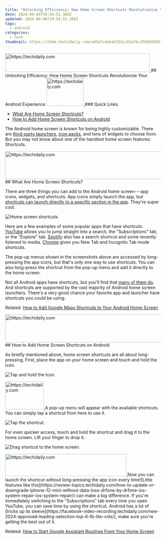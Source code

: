 ```yaml
---
title: "Unlocking Efficiency: How Home Screen Shortcuts Revolutionize Your Android Experience"
date: 2024-09-05T19:54:51.366Z
updated: 2024-09-06T19:54:51.366Z
tags:
  - android
categories:
  - tech
thumbnail: https://thmb.techidaily.com/ad2e7cdaba5152cc65afbc2503b95057d5e6fc76bcacfc4b43e4f27ded6f318e.jpg
---
```


<!-- affiliate ads begin -->
<a href="https://bluettius.sjv.io/c/5597632/2139114/17108" target="_top" id="2139114">
  <img src="//a.impactradius-go.com/display-ad/17108-2139114" border="0" alt="https://techidaily.com" width="468" height="60"/>
</a>
<img height="0" width="0" src="https://bluettius.sjv.io/i/5597632/2139114/17108" style="position:absolute;visibility:hidden;" border="0" />
<!-- affiliate ads end -->
## Unlocking Efficiency: How Home Screen Shortcuts Revolutionize Your Android Experience

<!-- affiliate ads begin -->
<a href="https://aligracehair.sjv.io/c/5597632/2135364/19272" target="_top" id="2135364">
  <img src="//a.impactradius-go.com/display-ad/19272-2135364" border="0" alt="https://techidaily.com" width="120" height="90"/>
</a>
<img height="0" width="0" src="https://aligracehair.sjv.io/i/5597632/2135364/19272" style="position:absolute;visibility:hidden;" border="0" />
<!-- affiliate ads end -->
### Quick Links

* [What Are Home Screen Shortcuts?](https://screen-mirror.techidaily.com/how-to-do-nokia-g310-screen-sharing-drfone-by-drfone-android/)
* [How to Add Home Screen Shortcuts on Android](https://howto.techidaily.com/7-fixes-for-unfortunately-phone-has-stopped-on-vivo-y100i-power-5g-drfone-by-drfone-fix-android-problems-fix-android-problems/)

 The Android home screen is known for being highly customizable. There are [third-party launchers](https://win-answers.techidaily.com/fixing-the-unfixable-your-ultimate-compan-groach-on-keeping-state-of-decay-2-running-smoothly-tips-and-tricks/), [icon packs](https://www.reviewgeek.com/66568/what-is-an-android-icon-pack-and-how-do-you-use-them/), and tons of widgets to choose from. But you may not know about one of the handiest home screen features: Shortcuts.

<!-- affiliate ads begin -->
<a href="https://unicoeye.pxf.io/c/5597632/2134493/18498" target="_top" id="2134493">
  <img src="//a.impactradius-go.com/display-ad/18498-2134493" border="0" alt="https://techidaily.com" width="728" height="90"/>
</a>
<img height="0" width="0" src="https://unicoeye.pxf.io/i/5597632/2134493/18498" style="position:absolute;visibility:hidden;" border="0" />
<!-- affiliate ads end -->
##  What Are Home Screen Shortcuts?

 There are three things you can add to the Android home screen---app icons, widgets, and shortcuts. App icons simply launch the app, but [shortcuts can launch directly to a specific section in the app](https://hardware-help.techidaily.com/quick-install-download-your-pioneer-dj-ddjsx2-controller-software/). They're super cool.

![Home screen shortcuts.](https://static1.howtogeekimages.com/wordpress/wp-content/uploads/2022/05/home-screen-shortcuts.jpg) 

 Here are a few examples of some popular apps that have shortcuts. [YouTube](https://www.anrdoezrs.net/links/3607085/type/dlg/sid/UUhtgUeUpU206064/https://play.google.com/store/apps/details?id=com.google.android.youtube) allows you to jump straight into a search, the "Subscriptions" tab, or the "Explore" tab. [Spotify](https://www.anrdoezrs.net/links/3607085/type/dlg/sid/UUhtgUeUpU206064/https://play.google.com/store/apps/details?id=com.spotify.music) also has a search shortcut and some recently listened to media. [Chrome](https://www.anrdoezrs.net/links/3607085/type/dlg/sid/UUhtgUeUpU206064/https://play.google.com/store/apps/details?id=com.android.chrome) gives you New Tab and Incognito Tab mode shortcuts.

 The pop-up menus shown in the screenshots above are accessed by long-pressing the app icons, but that's only one way to use shortcuts. You can also long-press the shortcut from the pop-up menu and add it directly to the home screen.

 Not all Android apps have shortcuts, but you'll find that [many of them do](https://tech-haven.techidaily.com/resolve-high-cpu-consumption-issues-in-windows-10-a-comprehensive-guide/). And shortcuts are supported by the vast majority of Android home screen launchers. There's a very good chance your favorite app and launcher have shortcuts you could be using.

Related: [How to Add Google Maps Shortcuts to Your Android Home Screen](https://tech-haven.techidaily.com/resolve-high-cpu-consumption-issues-in-windows-10-a-comprehensive-guide/) 

<!-- affiliate ads begin -->
<a href="https://appsumo.8odi.net/c/5597632/2123728/7443" target="_top" id="2123728">
  <img src="//a.impactradius-go.com/display-ad/7443-2123728" border="0" alt="https://techidaily.com" width="728" height="90"/>
</a>
<img height="0" width="0" src="https://appsumo.8odi.net/i/5597632/2123728/7443" style="position:absolute;visibility:hidden;" border="0" />
<!-- affiliate ads end -->
##  How to Add Home Screen Shortcuts on Android

 As briefly mentioned above, home screen shortcuts are all about long-pressing. First, place the app on your home screen and touch and hold the icon.

![Tap and hold the icon.](https://static1.howtogeekimages.com/wordpress/wp-content/uploads/2022/05/2022-05-04_13-41-54.jpg) 

<!-- affiliate ads begin -->
<a href="https://aligracehair.sjv.io/c/5597632/2135395/19272" target="_top" id="2135395">
  <img src="//a.impactradius-go.com/display-ad/19272-2135395" border="0" alt="https://techidaily.com" width="125" height="90"/>
</a>
<img height="0" width="0" src="https://aligracehair.sjv.io/i/5597632/2135395/19272" style="position:absolute;visibility:hidden;" border="0" />
<!-- affiliate ads end -->
 A pop-up menu will appear with the available shortcuts. You can simply tap a shortcut from here to use it.

![Tap the shortcut.](https://static1.howtogeekimages.com/wordpress/wp-content/uploads/2022/05/2022-05-04_13-43-16.jpg) 

 For even quicker access, touch and hold the shortcut and drag it to the home screen. Lift your finger to drop it.

![Drag shortcut to the home screen.](https://static1.howtogeekimages.com/wordpress/wp-content/uploads/2022/05/2022-05-04_13-45-39.jpg) 

<!-- affiliate ads begin -->
<a href="https://aligracehair.sjv.io/c/5597632/2135373/19272" target="_top" id="2135373">
  <img src="//a.impactradius-go.com/display-ad/19272-2135373" border="0" alt="https://techidaily.com" width="392" height="72"/>
</a>
<img height="0" width="0" src="https://aligracehair.sjv.io/i/5597632/2135373/19272" style="position:absolute;visibility:hidden;" border="0" />
<!-- affiliate ads end -->
 Now you can launch the shortcut without long-pressing the app icon every time![Little features like this](https://review-topics.techidaily.com/how-to-update-or-downgrade-iphone-12-mini-without-data-loss-drfone-by-drfone-ios-system-repair-ios-system-repair/) can make a big difference. If you're immediately switching to the "Subscriptions" tab every time you open YouTube, you can save time by using the shortcut. Android has a lot of [tricks up its sleeve](https://facebook-video-recording.techidaily.com/new-2024-approved-leading-selection-top-6-fb-lite-vids/); make sure you're getting the best out of it.

Related: [How to Start Google Assistant Routines From Your Home Screen](https://review-topics.techidaily.com/how-to-update-or-downgrade-iphone-12-mini-without-data-loss-drfone-by-drfone-ios-system-repair-ios-system-repair/)

<ins class="adsbygoogle"
     style="display:block"
     data-ad-format="autorelaxed"
     data-ad-client="ca-pub-7571918770474297"
     data-ad-slot="1223367746"></ins>



<ins class="adsbygoogle"
     style="display:block"
     data-ad-client="ca-pub-7571918770474297"
     data-ad-slot="8358498916"
     data-ad-format="auto"
     data-full-width-responsive="true"></ins>


